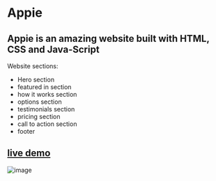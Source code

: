 # Appie

## Appie is an amazing website built with HTML, CSS and Java-Script

Website sections:

- Hero section
- featured in section
- how it works section
- options section
- testimonials section
- pricing section
- call to action section
- footer

## [live demo](https://appie-abdo.netlify.app/)

![image](https://user-images.githubusercontent.com/113191982/211173184-bdee5c3d-935c-4f90-a827-0c7987256b04.png)
